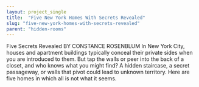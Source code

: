```yaml
---
layout: project_single
title:  "Five New York Homes With Secrets Revealed"
slug: "five-new-york-homes-with-secrets-revealed"
parent: "hidden-rooms"
---
```

Five Secrets Revealed  BY CONSTANCE ROSENBLUM  In New York City, houses and apartment buildings typically conceal their private sides when you are introduced to them. But tap the walls or peer into the back of a closet, and who knows what you might find? A hidden staircase, a secret passageway, or walls that pivot could lead to unknown territory. Here are five homes in which all is not what it seems.